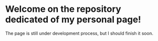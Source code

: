 # Welcome on the repository dedicated of my personal page!

The page is still under development process, but I should finish it soon.
